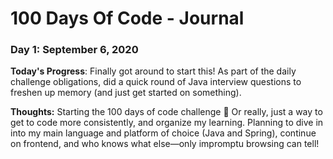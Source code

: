 # 100 Days Of Code - Journal

### Day 1: September 6, 2020

**Today's Progress**: Finally got around to start this! As part of the daily challenge obligations, did a quick round of Java interview questions to freshen up memory (and just get started on something).

**Thoughts:** Starting the 100 days of code challenge 🎉 Or really, just a way to get to code more consistently, and organize my learning. Planning to dive in into my main language and platform of choice (Java and Spring), continue on frontend, and who knows what else—only impromptu browsing can tell!
